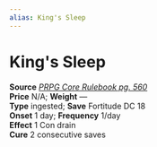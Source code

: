 ```yaml
---
alias: King's Sleep
---
```


# King's Sleep

**Source** [_PRPG Core Rulebook pg. 560_](http://paizo.com/pathfinderRPG/v5748btpy88yj)  
**Price** N/A; **Weight** —  
**Type** ingested; **Save** Fortitude DC 18  
**Onset** 1 day; **Frequency** 1/day  
**Effect** 1 Con drain  
**Cure** 2 consecutive saves
